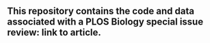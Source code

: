 ## This repository contains the code and data associated with a PLOS Biology special issue review: link to article.
